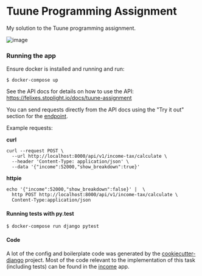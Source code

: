 Tuune Programming Assignment
============================

My solution to the Tuune programming assignment.

![image](https://img.shields.io/badge/built%20with-Cookiecutter%20Django-ff69b4.svg?logo=cookiecutter%0A%20%20:target:%20https://github.com/pydanny/cookiecutter-django/%0A%20%20:alt:%20Built%20with%20Cookiecutter%20Django)


### Running the app

Ensure docker is installed and running and run:

    $ docker-compose up

See the API docs for details on how to use the API: https://felixes.stoplight.io/docs/tuune-assignment


You can send requests directly from the API docs using the "Try it out" section for the [endpoint](https://felixes.stoplight.io/docs/tuune-assignment/tuune-assignment-api.yaml/paths/~1api~1v1~1income-tax~1calculate/post).

Example requests:

**curl**

```
curl --request POST \
  --url http://localhost:8000/api/v1/income-tax/calculate \
  --header 'Content-Type: application/json' \
  --data '{"income":52000,"show_breakdown":true}'
```

**httpie**

```
echo '{"income":52000,"show_breakdown":false}' |  \
  http POST http://localhost:8000/api/v1/income-tax/calculate \
  Content-Type:application/json
```

#### Running tests with py.test

    $ docker-compose run django pytest
    

#### Code

A lot of the config and boilerplate code was generated by the [cookiecutter-django](https://github.com/pydanny/cookiecutter-django) project. Most of the code relevant to the implementation of this task (including tests) can be found in the [income](https://github.com/esfelix/tuune-assignment/tree/master/apps/income_tax) app.
